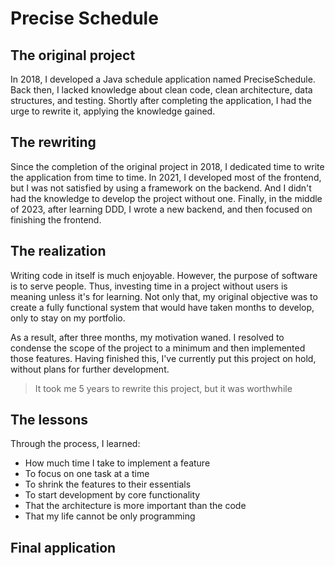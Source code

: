 # Precise Schedule

## The original project

In 2018, I developed a Java schedule application named PreciseSchedule. Back then, I lacked knowledge about clean code, clean architecture, data structures, and testing.
Shortly after completing the application, I had the urge to rewrite it, applying the knowledge gained.

## The rewriting

Since the completion of the original project in 2018, I dedicated time to write the application from time to time. In 2021, I developed most of the frontend, but I was not satisfied by using a framework on the backend. And I didn't had the knowledge to develop the project without one.
Finally, in the middle of 2023, after learning DDD, I wrote a new backend, and then focused on finishing the frontend.

## The realization

Writing code in itself is much enjoyable. However, the purpose of software is to serve people. Thus, investing time in a project without users is meaning unless it's for learning. Not only that, my original objective was to create a fully functional system that would have taken months to develop, only to stay on my portfolio.

As a result, after three months, my motivation waned. I resolved to condense the scope of the project to a minimum and then implemented those features. Having finished this, I've currently put this project on hold, without plans for further development.
> It took me 5 years to rewrite this project, but it was worthwhile

## The lessons

Through the process, I learned:
 - How much time I take to implement a feature
 - To focus on one task at a time
 - To shrink the features to their essentials
 - To start development by core functionality
 - That the architecture is more important than the code
 - That my life cannot be only programming

## Final application
